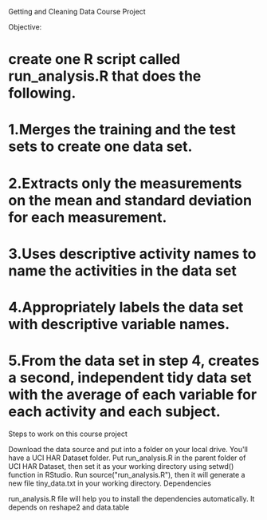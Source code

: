 Getting and Cleaning Data Course Project

Objective:
# create one R script called run_analysis.R that does the following. 
# 1.Merges the training and the test sets to create one data set.
# 2.Extracts only the measurements on the mean and standard deviation for each measurement. 
# 3.Uses descriptive activity names to name the activities in the data set
# 4.Appropriately labels the data set with descriptive variable names. 
# 5.From the data set in step 4, creates a second, independent tidy data set with the average of each variable for each activity and each subject.


Steps to work on this course project

Download the data source and put into a folder on your local drive. You'll have a UCI HAR Dataset folder.
Put run_analysis.R in the parent folder of UCI HAR Dataset, then set it as your working directory using setwd() function in RStudio.
Run source("run_analysis.R"), then it will generate a new file tiny_data.txt in your working directory.
Dependencies

run_analysis.R file will help you to install the dependencies automatically. 
It depends on reshape2 and data.table